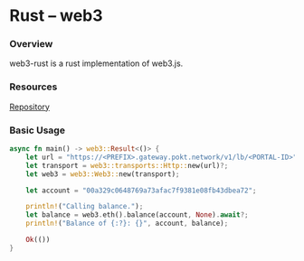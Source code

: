 # Rust – web3

### Overview
web3-rust is a rust implementation of web3.js.


### Resources
[Repository](https://github.com/tomusdrw/rust-web3)

### Basic Usage

```rust
async fn main() -> web3::Result<()> {
    let url = "https://<PREFIX>.gateway.pokt.network/v1/lb/<PORTAL-ID>";
    let transport = web3::transports::Http::new(url)?;
    let web3 = web3::Web3::new(transport);

    let account = "00a329c0648769a73afac7f9381e08fb43dbea72";

    println!("Calling balance.");
    let balance = web3.eth().balance(account, None).await?;
    println!("Balance of {:?}: {}", account, balance);

    Ok(())
}
